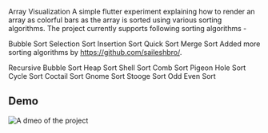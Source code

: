 Array Visualization
A simple flutter experiment explaining how to render an array as colorful bars as the array is sorted using various sorting algorithms. The project currently supports following sorting algorithms -

Bubble Sort
Selection Sort
Insertion Sort
Quick Sort
Merge Sort
Added more sorting algorithms by https://github.com/saileshbro/.

Recursive Bubble Sort
Heap Sort
Shell Sort
Comb Sort
Pigeon Hole Sort
Cycle Sort
Coctail Sort
Gnome Sort
Stooge Sort
Odd Even Sort

## Demo

![A dmeo of the project](./demo.gif)

